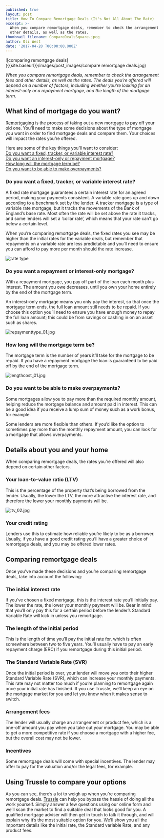 ```yaml
---
published: true
layout: post
title: How To Compare Remortgage Deals (It's Not All About The Rate)
excerpt: >-
  When you compare remortgage deals, remember to check the arrangement fees and
  other details, as well as the rates.
thumbnail_filename: CompareDealsSquare.jpeg
author: Oli West
date: '2017-04-20 T00:00:00.000Z'
---
```

![comparing remortgage deals]({{site.baseurl}}/images/post_images/compare remortgage deals.jpg)

_When you compare remortgage deals, remember to check the arrangement fees and other details, as well as the rates. The deals you’re offered will depend on a number of factors, including whether you’re looking for an interest-only or a repayment mortgage, and the length of the mortgage term._

## What kind of mortgage do you want? 
[Remortgaging](https://trussle.com/blog/the-straightforward-guide-to-remortgaging "remortgaging") is the process of taking out a new mortgage to pay off your old one. You’ll need to make some decisions about the type of mortgage you want in order to find mortgage deals and compare them. Your choices will impact the rates you’re offered.

Here are some of the key things you’ll want to consider:       
[Do you want a fixed, tracker, or variable interest rate?](#do-you-want-a-fixed-tracker-or-variable-interest-rate-)    
[Do you want an interest-only or repayment mortgage?](#do-you-want-a-repayment-or-interest-only-mortgage-)    
[How long will the mortgage term be?](#how-long-will-the-mortgage-term-be-)     
[Do you want to be able to make overpayments?](#do-you-want-to-be-able-to-make-overpayments-)    


### Do you want a fixed, tracker, or variable interest rate? 
A fixed rate mortgage guarantees a certain interest rate for an agreed period, making your payments consistent. A variable rate goes up and down according to a benchmark set by the lender. A tracker mortgage is a type of variable rate mortgage, but it tracks the movements of the Bank of England’s base rate. Most often the rate will be set above the rate it tracks, and some lenders will set a ‘collar rate’, which means that your rate can’t go below a certain level.

When you’re comparing remortgage deals, the fixed rates you see may be higher than the initial rates for the variable deals, but remember that repayments on a variable rate are less predictable and you’ll need to ensure you can afford to pay more per month should the rate increase.

![rate type]({{site.baseurl}}/images/post_images/ratetype_01.jpg)


### Do you want a repayment or interest-only mortgage? 
With a repayment mortgage, you pay off part of the loan each month plus interest. The amount you owe decreases, until you own your home entirely by the end of the mortgage term. 

An interest-only mortgage means you only pay the interest, so that once the mortgage term ends, the full loan amount still needs to be repaid. If you choose this option you’ll need to ensure you have enough money to repay the full loan amount; this could be from savings or cashing in on an asset such as shares.

![repaymenttype_01.jpg]({{site.baseurl}}/images/post_images/repaymenttype_01.jpg)


### How long will the mortgage term be? 
The mortgage term is the number of years it’ll take for the mortgage to be repaid. If you have a repayment mortgage the loan is guaranteed to be paid off by the end of the mortgage term.

![lengthcost_01.jpg]({{site.baseurl}}/images/post_images/lengthcost_01.jpg)


### Do you want to be able to make overpayments?
Some mortgages allow you to pay more than the required monthly amount, helping reduce the mortgage balance and amount paid in interest. This can be a good idea if you receive a lump sum of money such as a work bonus, for example.

Some lenders are more flexible than others. If you’d like the option to sometimes pay more than the monthly repayment amount, you can look for a mortgage that allows overpayments.

## Details about you and your home
When comparing remortgage deals, the rates you’re offered will also depend on certain other factors.

### Your loan-to-value ratio (LTV)
This is the percentage of the property that’s being borrowed from the  lender. Usually, the lower the LTV, the more attractive the interest rate, and therefore the lower your monthly payments will be.

![ltv_02.jpg]({{site.baseurl}}/images/post_images/ltv_02.jpg)


### Your credit rating
Lenders use this to estimate how reliable you’re likely to be as a borrower. Usually, if you have a good credit rating you’ll have a greater choice of remortgage deals, and you may be offered lower rates.

## Comparing remortgage deals 
Once you’ve made these decisions and you’re comparing remortgage deals, take into account the following:

### The initial interest rate 
If you’ve chosen a fixed mortgage, this is the interest rate you’ll initially pay. The lower the rate, the lower your monthly payment will be. Bear in mind that you’ll only pay this for a certain period before the lender’s Standard Variable Rate will kick in unless you remortgage.

### The length of the initial period
This is the length of time you’ll pay the initial rate for, which is often somewhere between two to five years. You’ll usually have to pay an early repayment charge (ERC) if you remortgage during this initial period.

### The Standard Variable Rate (SVR)
Once the initial period is over, your lender will move you onto their higher Standard Variable Rate (SVR), which can increase your monthly payments. This rate may not matter too much if you’re planning to remortgage again once your initial rate has finished. If you use Trussle, we’ll keep an eye on the mortgage market for you and let you know when it makes sense to switch. 

### Arrangement fees 
The lender will usually charge an arrangement or product fee, which is a one-off amount you pay when you take out your mortgage. You may be able to get a more competitive rate if you choose a mortgage with a higher fee, but the overall cost may not be lower.

### Incentives 
Some remortgage deals will come with special incentives. The lender may offer to pay for the valuation and/or the legal fees, for example.

## Using Trussle to compare your options
As you can see, there’s a lot to weigh up when you’re comparing remortgage deals. [Trussle](https://apply.trussle.com/remortgage-quick-check) can help you bypass the hassle of doing all the work yourself. Simply answer a few questions using our online form and we’ll scan the market to find a suitable deal that looks good for you. A qualified mortgage adviser will then get in touch to talk it through, and will explain why it’s the most suitable option for you. We’ll show you all the important details like the initial rate, the Standard variable Rate, and any product fees.
